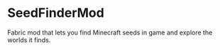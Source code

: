 # SeedFinderMod
Fabric mod that lets you find Minecraft seeds in game and explore the worlds it finds.
